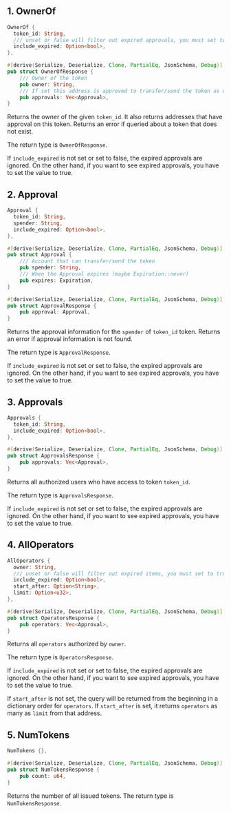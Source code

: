 ## 1. OwnerOf

```Rust
OwnerOf {
  token_id: String,
  /// unset or false will filter out expired approvals, you must set to true to see them
  include_expired: Option<bool>,
},
```

```Rust
#[derive(Serialize, Deserialize, Clone, PartialEq, JsonSchema, Debug)]
pub struct OwnerOfResponse {
    /// Owner of the token
    pub owner: String,
    /// If set this address is approved to transfer/send the token as well
    pub approvals: Vec<Approval>,
}
```

Returns the owner of the given `token_id`. It also returns addresses that have approval on this token. Returns an error if queried about a token that does not exist.

The return type is `OwnerOfResponse`.

If `include_expired` is not set or set to false, the expired approvals are ignored. On the other hand, if you want to see expired approvals, you have to set the value to true.

## 2. Approval

```Rust
Approval {
  token_id: String,
  spender: String,
  include_expired: Option<bool>,
},
```

```Rust
#[derive(Serialize, Deserialize, Clone, PartialEq, JsonSchema, Debug)]
pub struct Approval {
    /// Account that can transfer/send the token
    pub spender: String,
    /// When the Approval expires (maybe Expiration::never)
    pub expires: Expiration,
}

#[derive(Serialize, Deserialize, Clone, PartialEq, JsonSchema, Debug)]
pub struct ApprovalResponse {
    pub approval: Approval,
}
```

Returns the approval information for the `spender` of `token_id` token. Returns an error if approval information is not found.

The return type is `ApprovalResponse`.

If `include_expired` is not set or set to false, the expired approvals are ignored. On the other hand, if you want to see expired approvals, you have to set the value to true.

## 3. Approvals

```Rust
Approvals {
  token_id: String,
  include_expired: Option<bool>,
},
```

```Rust
#[derive(Serialize, Deserialize, Clone, PartialEq, JsonSchema, Debug)]
pub struct ApprovalsResponse {
    pub approvals: Vec<Approval>,
}
```

Returns all authorized users who have access to token `token_id`.

The return type is `ApprovalsResponse`.

If `include_expired` is not set or set to false, the expired approvals are ignored. On the other hand, if you want to see expired approvals, you have to set the value to true.

## 4. AllOperators

```Rust
AllOperators {
  owner: String,
  /// unset or false will filter out expired items, you must set to true to see them
  include_expired: Option<bool>,
  start_after: Option<String>,
  limit: Option<u32>,
},
```

```Rust
#[derive(Serialize, Deserialize, Clone, PartialEq, JsonSchema, Debug)]
pub struct OperatorsResponse {
    pub operators: Vec<Approval>,
}
```

Returns all `operators` authorized by `owner`. 

The return type is `OperatorsResponse`.

If `include_expired` is not set or set to false, the expired approvals are ignored. On the other hand, if you want to see expired approvals, you have to set the value to true.

If `start_after` is not set, the query will be returned from the beginning in a dictionary order for `operators`. If `start_after` is set, it returns `operators` as many as `limit` from that address.

## 5. NumTokens

```Rust
NumTokens {},
```

```Rust
#[derive(Serialize, Deserialize, Clone, PartialEq, JsonSchema, Debug)]
pub struct NumTokensResponse {
    pub count: u64,
}
```

Returns the number of all issued tokens.
The return type is `NumTokensResponse`.

